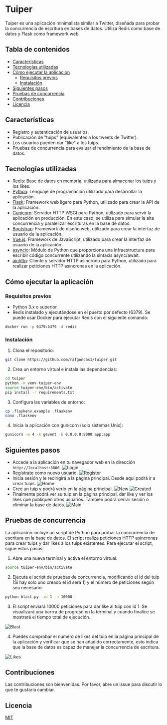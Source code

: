 # Tuiper

Tuiper es una aplicación minimalista similar a Twitter, diseñada para probar la concurrencia de escritura en bases de datos. Utiliza Redis como base de datos y Flask como framework web.

## Tabla de contenidos

- [Características](#características)
- [Tecnologías utilizadas](#tecnologías-utilizadas)
- [Cómo ejecutar la aplicación](#cómo-ejecutar-la-aplicación)
  - [Requisitos previos](#requisitos-previos)
  - [Instalación](#instalación)
- [Siguientes pasos](#siguientes-pasos)
- [Pruebas de concurrencia](#pruebas-de-concurrencia)
- [Contribuciones](#contribuciones)
- [Licencia](#licencia)

## Características

- Registro y autenticación de usuarios.
- Publicación de "tuips" (equivalentes a los tweets de Twitter).
- Los usuarios pueden dar "like" a los tuips.
- Pruebas de concurrencia para evaluar el rendimiento de la base de datos.

## Tecnologías utilizadas

- [Redis](https://redis.io/): Base de datos en memoria, utilizada para almacenar los tuips y los likes.
- [Python](https://www.python.org/): Lenguaje de programación utilizado para desarrollar la aplicación.
- [Flask](https://flask.palletsprojects.com/): Framework web ligero para Python, utilizado para crear la API de la aplicación.
- [Gunicorn](https://gunicorn.org/): Servidor HTTP WSGI para Python, utilizado para servir la aplicación en producción. En este caso, se utiliza para simular la alta concurrencia y paralelizar escrituras en la base de datos.
- [Bootstrap](https://getbootstrap.com/): Framework de diseño web, utilizado para crear la interfaz de usuario de la aplicación.
- [Vue.js](https://vuejs.org/): Framework de JavaScript, utilizado para crear la interfaz de usuario de la aplicación.
- [asyncio](https://docs.python.org/3/library/asyncio.html): Módulo de Python que proporciona una infraestructura para escribir código concurrente utilizando la sintaxis async/await.
- [aiohttp](https://docs.aiohttp.org/en/stable/): Cliente y servidor HTTP asíncrono para Python, utilizado para realizar peticiones HTTP asíncronas en la aplicación.

## Cómo ejecutar la aplicación

### Requisitos previos

- Python 3.x o superior.
- Redis instalado y ejecutándose en el puerto por defecto (6379). Se puede usar Docker para ejecutar Redis con el siguiente comando:

```bash
docker run -p 6379:6379 -d redis
```

### Instalación

1. Clona el repositorio:

```bash
git clone https://github.com/rafgoncas1/tuiper.git
```

2. Crea un entorno virtual e instala las dependencias:

```bash
cd tuiper
python -m venv tuiper-env
source tuiper-env/bin/activate
pip install -r requirements.txt
```

3. Configura las variables de entorno:

```bash
cp .flaskenv.example .flaskenv
nano .flaskenv
```

4. Inicia la aplicación con gunicorn (solo sistemas Unix):

```bash
gunicorn -w 4 -k gevent -b 0.0.0.0:8000 app:app
```

## Siguientes pasos

- Accede a la aplicación en tu navegador web en la dirección `http://localhost:8000`.
![Login](showcase/login.png)
- Regístrate como nuevo usuario.
![Register](showcase/register.png)
- Inicia sesión y le redirigirá a la página principal. Desde aquí podrá ir a crear tuips.
![Home](showcase/crear.png)
- Cree un tuip y podrá verlo en la página principal.
![New](showcase/new.png)
![Created](showcase/creado.png)
- Finalmente podrá ver su tuip en la página principal, dar like y ver los likes que publiquen otros usuarios. También podrá cerrar sesión o eliminar la base de datos.
![Main](showcase/principal.png)

## Pruebas de concurrencia

La aplicación incluye un script de Python para probar la concurrencia de escritura en la base de datos. El script realiza peticiones HTTP asíncronas para crear tuips y dar likes a los tuips existentes. Para ejecutar el script, sigue estos pasos:

1. Abre una nueva terminal y activa el entorno virtual:

```bash
source tuiper-env/bin/activate
```

2. Ejecuta el script de pruebas de concurrencia, modificando el id del tuip (Si hay solo uno creado el id será 1) y el número de peticiones según sea necesario:

```bash
python blast.py -id 1 -n 10000
```
3. El script enviará 10000 peticiones para dar like al tuip con id 1. Se visualizará una barrra de progreso en la terminal y cuando finalice se mostrará el tiempo total de ejecución.

![Blast](showcase/blast.png)

4. Puedes comprobar el número de likes del tuip en la página principal de la aplicación y verificar que se han añadido correctamente, esto indica que la base de datos es capaz de manejar la concurrencia de escritura.

![Likes](showcase/10k.png)
## Contribuciones

Las contribuciones son bienvenidas. Por favor, abre un issue para discutir lo que te gustaría cambiar.

## Licencia

[MIT](https://choosealicense.com/licenses/mit/)


